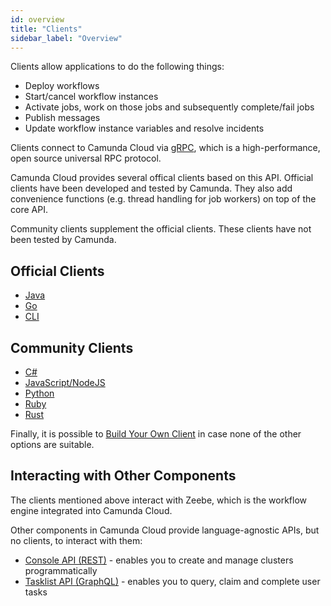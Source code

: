 ```yaml
---
id: overview
title: "Clients"
sidebar_label: "Overview"
---
```


Clients allow applications to do the following things:

- Deploy workflows
- Start/cancel workflow instances
- Activate jobs, work on those jobs and subsequently complete/fail jobs
- Publish messages
- Update workflow instance variables and resolve incidents

Clients connect to Camunda Cloud via [gRPC](https://grpc.io), which is a high-performance, open source universal RPC protocol.

Camunda Cloud provides several offical clients based on this API. Official clients have been developed and tested by Camunda. They also add convenience functions (e.g. thread handling for job workers) on top of the core API.

Community clients supplement the official clients. These clients have not been tested by Camunda.

## Official Clients

- [Java](java-client/index.md)
- [Go](go-client/get-started.md)
- [CLI](cli-client.md)

## Community Clients

- [C#](other-clients/c-sharp.md)
- [JavaScript/NodeJS](other-clients/javascript.md)
- [Python](other-clients/python.md)
- [Ruby](other-clients/ruby.md)
- [Rust](other-clients/rust.md)

Finally, it is possible to [Build Your Own Client](build-your-own-client.md) in case none of the other options are suitable.

## Interacting with Other Components

The clients mentioned above interact with Zeebe, which is the workflow engine integrated into Camunda Cloud.

Other components in Camunda Cloud provide language-agnostic APIs, but no clients, to interact with them:

- [Console API (REST)](/reference/cloud-console-api-reference.md) - enables you to create and manage clusters programmatically
- [Tasklist API (GraphQL)](/reference/tasklist-api/generated.md) - enables you to query, claim and complete user tasks
